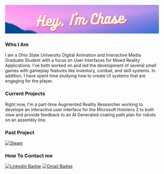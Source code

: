 ![Header image](https://raw.githubusercontent.com/Chaseao/Chaseao/master/Chase.png)
<h3>
  Who I Am
</h3>
<p>
   I am a Ohio State University Digital Animation and Interactive Media Graduate Student with a focus on User Interfaces for Mixed Reality Applications. I’ve both worked on and led the development of several small games with gameplay features like inventory, combat, and skill systems. In addition, I have spent time studying how to create UI systems that are engaging for the player.
</p>

<h3>
  Current Projects
</h3>
<p>
  Right now, I'm a part-time Augmented Reality Researcher working to develope an interactive user interface for the Microsoft Hololens 2 to both view and provide feedback to an AI Generated coating path plan for robots on an assembly line.
</p>

<h3>
  Past Project
</h3>

[![Steam](https://img.shields.io/badge/Zakumba:_Astraia-%23000000.svg?style=flat&logo=steam&logoColor=white&link=https://store.steampowered.com/app/1430350/Zakumba_Astraia/)](https://store.steampowered.com/app/1430350/Zakumba_Astraia/)

<h3>
  How To Contact me
</h3>
  
  [![Linkedin Badge](https://img.shields.io/badge/-Chase_Winters-blue?style=flat-square&logo=Linkedin&logoColor=white&link=https://www.linkedin.com/in/chase-winters-6a5a1621b/)](https://www.linkedin.com/in/chase-winters-6a5a1621b/)
[![Gmail Badge](https://img.shields.io/badge/-winters.skye16@gmail.com-d14836?style=flat-square&logo=Gmail&logoColor=white&link=mailto:winters.skye16@gmail.com)](mailto:winters.skye16@gmail.com)

<!---
Chaseao/Chaseao is a ✨ special ✨ repository because its `README.md` (this file) appears on your GitHub profile.
You can click the Preview link to take a look at your changes.
--->
